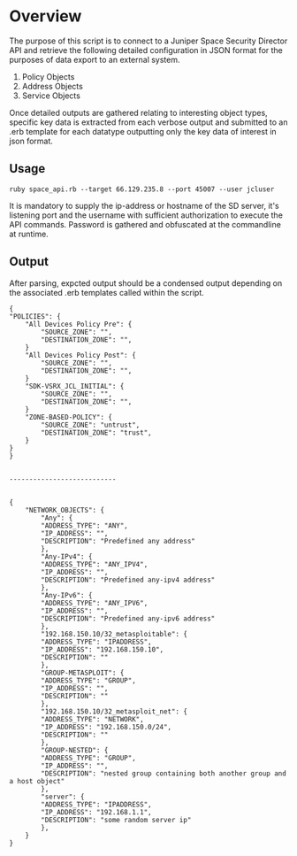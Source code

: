 # Overview
The purpose of this script is to connect to a Juniper Space Security Director API and retrieve the following detailed configuration in JSON format for the purposes of data export to an external system.

1. Policy Objects
2. Address Objects
3. Service Objects

Once detailed outputs are gathered relating to interesting object types, specific key data is extracted from each verbose output and submitted to an .erb template for each datatype outputting only the key data of interest in json format.

## Usage
`ruby space_api.rb --target 66.129.235.8 --port 45007 --user jcluser`

It is mandatory to supply the ip-address or hostname of the SD server, it's listening port and the username with sufficient authorization to execute the API commands. Password is gathered and obfuscated at the commandline at runtime.

## Output
After parsing, expcted output should be a condensed output depending on the associated .erb templates called within the script.

    {
    "POLICIES": {
        "All Devices Policy Pre": {
            "SOURCE_ZONE": "",
            "DESTINATION_ZONE": "",
        }
        "All Devices Policy Post": {
            "SOURCE_ZONE": "",
            "DESTINATION_ZONE": "",
        }
        "SDK-VSRX_JCL_INITIAL": {
            "SOURCE_ZONE": "",
            "DESTINATION_ZONE": "",
        }
        "ZONE-BASED-POLICY": {
            "SOURCE_ZONE": "untrust",
            "DESTINATION_ZONE": "trust",
        }
    }
    }


    ---------------------------


    {
        "NETWORK_OBJECTS": {
            "Any": {
            "ADDRESS_TYPE": "ANY",
            "IP_ADDRESS": "",
            "DESCRIPTION": "Predefined any address"
            },
            "Any-IPv4": {
            "ADDRESS_TYPE": "ANY_IPV4",
            "IP_ADDRESS": "",
            "DESCRIPTION": "Predefined any-ipv4 address"
            },
            "Any-IPv6": {
            "ADDRESS_TYPE": "ANY_IPV6",
            "IP_ADDRESS": "",
            "DESCRIPTION": "Predefined any-ipv6 address"
            },
            "192.168.150.10/32_metasploitable": {
            "ADDRESS_TYPE": "IPADDRESS",
            "IP_ADDRESS": "192.168.150.10",
            "DESCRIPTION": ""
            },
            "GROUP-METASPLOIT": {
            "ADDRESS_TYPE": "GROUP",
            "IP_ADDRESS": "",
            "DESCRIPTION": ""
            },
            "192.168.150.10/32_metasploit_net": {
            "ADDRESS_TYPE": "NETWORK",
            "IP_ADDRESS": "192.168.150.0/24",
            "DESCRIPTION": ""
            },
            "GROUP-NESTED": {
            "ADDRESS_TYPE": "GROUP",
            "IP_ADDRESS": "",
            "DESCRIPTION": "nested group containing both another group and a host object"
            },
            "server": {
            "ADDRESS_TYPE": "IPADDRESS",
            "IP_ADDRESS": "192.168.1.1",
            "DESCRIPTION": "some random server ip"
            },
        }
    }